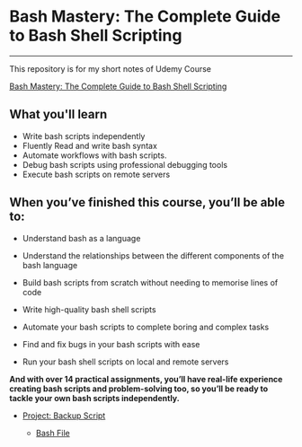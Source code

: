 # Bash Mastery: The Complete Guide to Bash Shell Scripting
-----

This repository is for my short notes of Udemy Course 

[Bash Mastery: The Complete Guide to Bash Shell Scripting](https://www.udemy.com/course/bash-mastery/)

## What you'll learn

- Write bash scripts independently
- Fluently Read and write bash syntax
- Automate workflows with bash scripts.
- Debug bash scripts using professional debugging tools
- Execute bash scripts on remote servers

## When you’ve finished this course, you’ll be able to:

- Understand bash as a language

- Understand the relationships between the different components of the bash language

- Build bash scripts from scratch without needing to memorise lines of code

- Write high-quality bash shell scripts

- Automate your bash scripts to complete boring and complex tasks

- Find and fix bugs in your bash scripts with ease

- Run your bash shell scripts on local and remote servers


**And with over 14 practical assignments, you’ll have real-life experience creating bash scripts and problem-solving too, so you’ll be ready to tackle your own bash scripts independently.**

- [Project: Backup Script](./section-01-How-To-Build-a-Bash-Script/Project.md) 

  - [Bash File](./section-01-How-To-Build-a-Bash-Script/scripts/backup_script-Project)